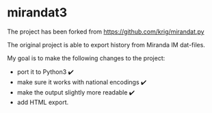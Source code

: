 # mirandat3

The project has been forked from https://github.com/krig/mirandat.py

The original project is able to export history from Miranda IM dat-files.

My goal is to make the following changes to the project:
* port it to Python3 :heavy_check_mark:
* make sure it works with national encodings :heavy_check_mark:
* make the output slightly more readable :heavy_check_mark:
* add HTML export.
